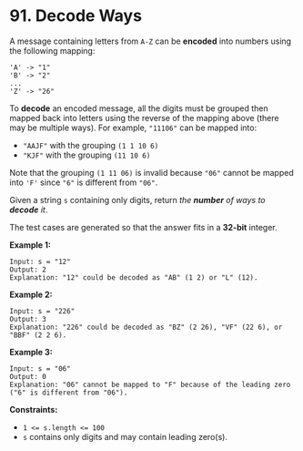 # 91. Decode Ways

A message containing letters from `A-Z` can be **encoded** into numbers using the following mapping:

```()
'A' -> "1"
'B' -> "2"
...
'Z' -> "26"
```

To **decode** an encoded message, all the digits must be grouped then mapped back into letters using the reverse of the mapping  above (there may be multiple ways). For example, `"11106"` can be mapped into:

- `"AAJF"` with the grouping `(1 1 10 6)`
- `"KJF"` with the grouping `(11 10 6)`

Note that the grouping `(1 11 06)` is invalid because `"06"` cannot be mapped into `'F'` since `"6"` is different from `"06"`.

Given a string `s` containing only digits, return *the **number** of ways to **decode** it*.

The test cases are generated so that the answer fits in a **32-bit** integer.

**Example 1:**

```()
Input: s = "12"
Output: 2
Explanation: "12" could be decoded as "AB" (1 2) or "L" (12).
```

**Example 2:**

```()
Input: s = "226"
Output: 3
Explanation: "226" could be decoded as "BZ" (2 26), "VF" (22 6), or "BBF" (2 2 6).
```

**Example 3:**

```()
Input: s = "06"
Output: 0
Explanation: "06" cannot be mapped to "F" because of the leading zero ("6" is different from "06").
```

**Constraints:**

- `1 <= s.length <= 100`
- `s` contains only digits and may contain leading zero(s).
